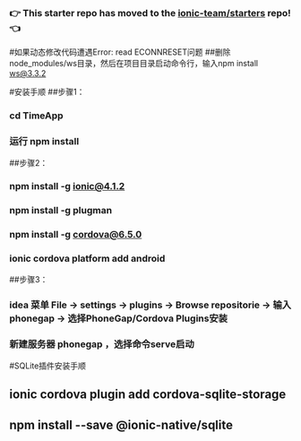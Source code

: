 ### :point_right: This starter repo has moved to the [ionic-team/starters](https://github.com/ionic-team/starters/tree/master/ionic-angular/official/tutorial) repo! :point_left:

#如果动态修改代码遭遇Error: read ECONNRESET问题
##删除node_modules/ws目录，然后在项目目录启动命令行，输入npm install ws@3.3.2


#安装手顺
##步骤1：
### cd TimeApp
### 运行 npm install
##步骤2：
### npm install -g ionic@4.1.2
### npm install -g plugman
### npm install -g cordova@6.5.0
### ionic cordova platform add android
##步骤3：
### idea 菜单 File -> settings -> plugins -> Browse repositorie -> 输入phonegap -> 选择PhoneGap/Cordova Plugins安装
### 新建服务器 phonegap ，选择命令serve启动

#SQLite插件安装手顺
## ionic cordova plugin add cordova-sqlite-storage
## npm install --save @ionic-native/sqlite
